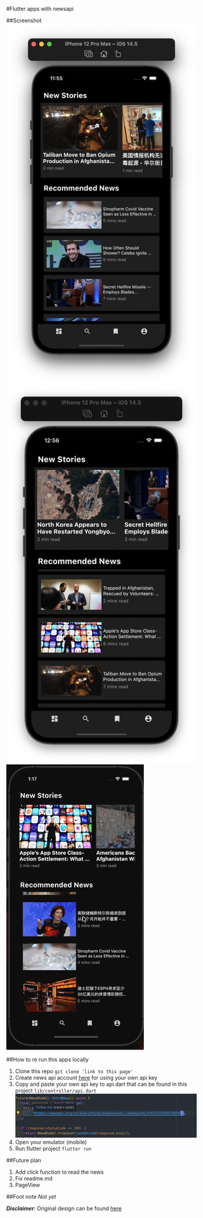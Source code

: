 #Flutter apps with newsapi

##Screenshot
![image1](images/image1.png)
![image2](images/image2.png)
![gif1](images/giif1.gif)

##How to re run this apps locally

1. Clone this repo `git clone 'link to this page'`
2. Create news api account [here](https://newsapi.org/) for using your own api key
3. Copy and paste your own api key to api.dart that can be found in this project `lib/controller/api.dart`
   ![Api key](images/apikey.png)
4. Open your emulator (mobile)
5. Run flutter project `flutter run`

##Future plan

1. Add click function to read the news
2. Fix readme.md
3. PageView

##Foot note
_Not yet_

**_Disclaimer_**: Original design can be found [here](https://dribbble.com/shots/13230921-News-Mobile-App/attachments/4833476?mode=media)
